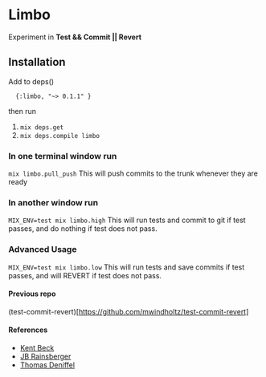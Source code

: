 # Limbo

Experiment in **Test && Commit || Revert**

## Installation

Add to deps()
```
  {:limbo, "~> 0.1.1" }
```

then run  
1. `mix deps.get`
1. `mix deps.compile limbo`


### In one terminal window run
`mix limbo.pull_push`
This will push commits to the trunk whenever they are ready

### In another window run 
` MIX_ENV=test mix limbo.high `
This will run tests and commit to git if test passes, and do nothing if test does not pass.

### Advanced Usage
` MIX_ENV=test mix limbo.low `
This will run tests and save commits if test passes, and will REVERT if test does not pass.

#### Previous repo
(test-commit-revert)[https://github.com/mwindholtz/test-commit-revert]

#### References
* [Kent Beck](https://medium.com/@kentbeck_7670/test-commit-revert-870bbd756864)
* [JB Rainsberger](https://blog.thecodewhisperer.com/permalink/the-worlds-shortest-article-on-test-and-commit-otherwise-revert)
* [Thomas Deniffel](https://medium.com/@tdeniffel/limbo-test-commit-revert-a-test-alternative-to-tdd-6e6b03c22bec)

